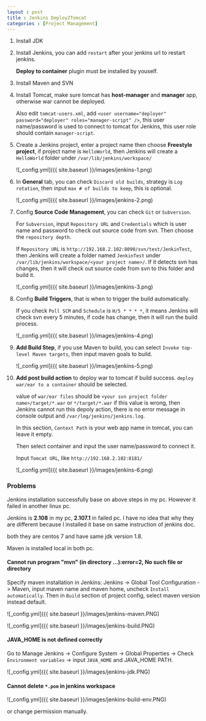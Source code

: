 ```yaml
---
layout : post
title : Jenkins Deploy2Tomcat
categories : [Project Management]
---
```


1. Install JDK

2. Install Jenkins, you can add `restart` after your jenkins url to restart jenkins.

   **Deploy to container** plugin must be installed by youself.

3. Install Maven and SVN

4. Install Tomcat, make sure tomcat has **host-manager** and **manager** app, otherwise war cannot be deployed.

   Also edit `tomcat-users.xml`, add `<user username="deployer" password="deployer" roles="manager-script" />`, this
   user name/password is used to connect to tomcat for Jenkins, this user role should contain `manager-script`.

5. Create a Jenkins project, enter a project name then choose **Freestyle project**, if project name is `HelloWorld`, then
   Jenkins will create a `HelloWorld` folder under `/var/lib/jenkins/workspace/`
   
   ![_config.yml]({{ site.baseurl }}/images/jenkins-1.png)
   
6. In **General** tab, you can check `Discard old builds`, strategy is `Log rotation`, then input `max # of builds to keep`,
   this is optional.
   
   ![_config.yml]({{ site.baseurl }}/images/jenkins-2.png)
   
7. Config **Source Code Management**, you can check `Git` or `Subversion`.
   
   For `Subversion`, input `Repository URL` and `Credentials` which is user name and password to check out source code from 
   svn. 
   Then choose the `repository depth`.
   
   If `Repository URL` is `http://192.168.2.102:8090/svn/test/JenkinTest`, then Jenkins will create a folder named 
   `JenkinTest` under `/var/lib/jenkins/workspace/<your project name>/`.
   If it detects svn has changes, then it will check out source code from svn to this folder and build it.
   
   ![_config.yml]({{ site.baseurl }}/images/jenkins-3.png)
   
8. Config **Build Triggers**, that is when to trigger the build automatically.
   
   If you check `Poll SCM` and `Schedule` is `H/5 * * * *`, it means Jenkins will check svn every 5 minutes, if code has
   change, then it will run the build process.

   ![_config.yml]({{ site.baseurl }}/images/jenkins-4.png)
   
9. **Add Build Step**, if you use Maven to build, you can select `Invoke top-level Maven targets`, then input maven goals
   to build.
   
   ![_config.yml]({{ site.baseurl }}/images/jenkins-5.png)
   
10. **Add post build action** to deploy war to tomcat if build success. `deploy war/ear to a container` should be selected.
    
    value of `war/ear files` should be `<your svn project folder name>/target/*.war` or `*/target/*.war`
    if this value is wrong, then Jenkins cannot run this depoly action, there is no error message in console output 
    and `/var/log/jenkins/jenkins.log`.
    
    In this section, `Context Path` is your web app name in tomcat, you can leave it empty.
    
    Then select container and input the user name/password to connect it.
    
    Input `Tomcat URL`, like `http://192.168.2.102:8181/`
    
    ![_config.yml]({{ site.baseurl }}/images/jenkins-6.png)
    
### Problems
    
   Jenkins installation successfully base on above steps in my pc. However it failed in another linux pc.
   
   Jenkins is **2.108** in my pc, **2.107.1** in failed pc. I have no idea that why they are different because I installed it
   base on same instruction of jenkins doc.
   
   both they are centos 7 and have same jdk version 1.8.
   
   Maven is installed local in both pc.
      
#### Cannot run program "mvn" (in directory ...):error=2, No such file or directory
   
  Specify maven installation in Jenkins:
  Jenkins -> Global Tool Configuration -> Maven, input maven name and maven home, uncheck `Install automatically`.
  Then in `Build` section of project config, select maven version instead default.
     
  ![_config.yml]({{ site.baseurl }}/images/jenkins-maven.PNG)
     
  ![_config.yml]({{ site.baseurl }}/images/jenkins-build.PNG)
   
#### JAVA_HOME is not defined correctly
   
  Go to Manage Jenkins -> Configure System -> Global Properties -> Check `Environment variables` -> input `JAVA_HOME` and JAVA_HOME
  PATH.
     
   ![_config.yml]({{ site.baseurl }}/images/jenkins-jdk.PNG)
   
#### Cannot delete `*.pom` in jenkins workspace
   
  ![_config.yml]({{ site.baseurl }}/images/jenkins-build-env.PNG)
  
  or change permission manually.
